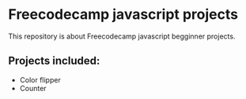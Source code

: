 # Freecodecamp javascript projects

This repository is about Freecodecamp javascript begginner projects.

## Projects included:
* Color flipper
* Counter